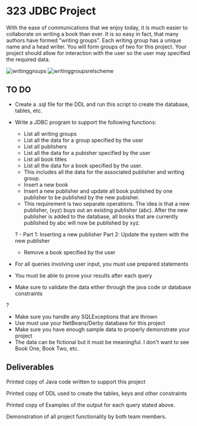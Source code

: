 # 323 JDBC Project
With the ease of communications that we enjoy today, it is much easier to collaborate on writing a book than ever. It is so easy in fact, that many authors have formed "writing groups". Each writing group has a unique name and a head writer.
You will form groups of two for this project. Your project should allow for interaction with the user so the user may specified the required data.

![writinggroups](https://user-images.githubusercontent.com/9468502/31323112-6ba71a90-ac57-11e7-94bf-13a164811bb7.jpg)
![writinggroupsrelscheme](https://user-images.githubusercontent.com/9468502/31323131-f0509fd2-ac57-11e7-806c-951996946aa6.jpg)

## TO DO
* Create a .sql file for the DDL and run this script to create the database, tables, etc.
* Write a JDBC program to support the following functions:
  * List all writing groups
  * List all the data for a group specified by the user
  * List all publishers
  * List all the data for a pubisher specified by the user
  * List all book titles
  * List all the data for a book specified by the user. 
  * This includes all the data for the associated publisher and writing group.
  * Insert a new book
  * Insert a new publisher and update all book published by one publisher to be published by the new pubisher.
  * This requirement is two separate operations. The idea is that a new publisher, (xyz) buys out an existing publisher (abc). After the new publisher is added to the database, all books that are currently published by abc will now be published by xyz. 
  
   ? - Part 1: Inserting a new publisher
       Part 2: Update the system with the new publisher
  * Remove a book specified by the user
* For all queries involving user input, you must use prepared statements
* You must be able to prove your results after each query
* Make sure to validate the data either through the java code or database constraints

?
* Make sure you handle any SQLExceptions that are thrown
* Use must use your NetBeans/Derby database for this project
* Make sure you have enough sample data to properly demonstrate your project
* The data can be fictional but it must be meaningful. I don't want to see Book One, Book Two, etc.

## Deliverables

Printed copy of Java code written to support this project

Printed copy of DDL used to create the tables, keys and other constraints

Printed copy of Examples of the output for each query stated above.

Demonstration of all project functionality by both team members.
